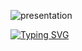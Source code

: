 ![presentation](https://github.com/z-bj/z-bj/blob/master/img/Gitprofil.svg)

[![Typing SVG](https://readme-typing-svg.herokuapp.com?size=40&duration=2300&color=004C9C&background=FFFFFF00&width=1500&height=150&lines=Thank+your+for+taking+the+time+to+view+my+GitHub!;See+you+soon+%F0%9F%91%8B)](#)
